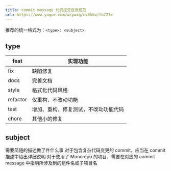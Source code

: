 ```yaml
---
title: commit message 代码提交信息规范
url: https://www.yuque.com/wcywxq/uv8hkw/th227e
---
```


推荐的统一格式为：`<type>: <subject>` <a name="CAmyQ"></a>

## type

| feat | 实现功能 |
| --- | --- |
| fix | 缺陷修复 |
| docs | 完善文档 |
| style | 格式化代码风格 |
| refactor | 仅重构，不改动功能 |
| test | 增加、重构、修复测试，不改动功能代码 |
| chore | 其他小的修复 |

<a name="vOqZ0"></a>

## subject

需要简短的描述做了件什么事
对于包含复杂代码变更的 commit，应当在 commit 描述中给出详细说明
对于使用了 Monorepo 的项目，需要在对应的 commit message 中指明所涉及到的组件名或子项目名
